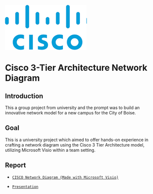 <img src="./download.png">

# Cisco 3-Tier Architecture Network Diagram

## Introduction

This a group project from university and the prompt was to build an innovative network model for a new campus for the City of Boise.

## Goal

This is a university project which aimed to offer hands-on experience in crafting a network diagram using the Cisco 3 Tier Architecture model, utilizing Microsoft Visio within a team setting.

## Report

- [`CISCO Network Diagram (Made with Microsoft Visio)`](https://github.com/sammig6i/city_of_boise_cisco_3tier_network/blob/main/cisco_3_layer_network_model.pdf)

- [`Presentation`](https://github.com/sammig6i/city_of_boise_cisco_3tier_network/blob/main/City_of_Boise_CISCO_3_Tier_Presentation.pdf)
